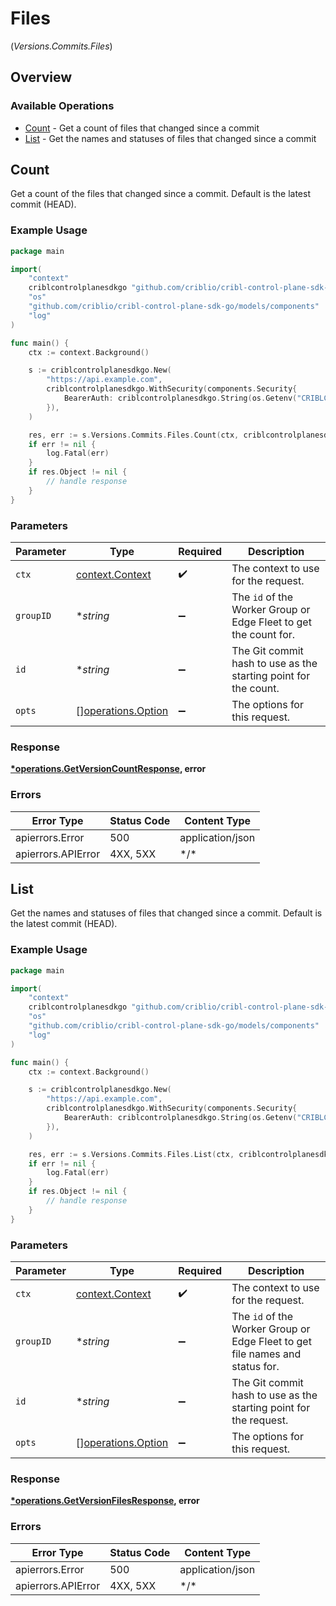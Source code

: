 # Files
(*Versions.Commits.Files*)

## Overview

### Available Operations

* [Count](#count) - Get a count of files that changed since a commit
* [List](#list) - Get the names and statuses of files that changed since a commit

## Count

Get a count of the files that changed since a commit. Default is the latest commit (HEAD).

### Example Usage

<!-- UsageSnippet language="go" operationID="getVersionCount" method="get" path="/version/count" -->
```go
package main

import(
	"context"
	criblcontrolplanesdkgo "github.com/criblio/cribl-control-plane-sdk-go"
	"os"
	"github.com/criblio/cribl-control-plane-sdk-go/models/components"
	"log"
)

func main() {
    ctx := context.Background()

    s := criblcontrolplanesdkgo.New(
        "https://api.example.com",
        criblcontrolplanesdkgo.WithSecurity(components.Security{
            BearerAuth: criblcontrolplanesdkgo.String(os.Getenv("CRIBLCONTROLPLANE_BEARER_AUTH")),
        }),
    )

    res, err := s.Versions.Commits.Files.Count(ctx, criblcontrolplanesdkgo.String("<id>"), criblcontrolplanesdkgo.String("<id>"))
    if err != nil {
        log.Fatal(err)
    }
    if res.Object != nil {
        // handle response
    }
}
```

### Parameters

| Parameter                                                                   | Type                                                                        | Required                                                                    | Description                                                                 |
| --------------------------------------------------------------------------- | --------------------------------------------------------------------------- | --------------------------------------------------------------------------- | --------------------------------------------------------------------------- |
| `ctx`                                                                       | [context.Context](https://pkg.go.dev/context#Context)                       | :heavy_check_mark:                                                          | The context to use for the request.                                         |
| `groupID`                                                                   | **string*                                                                   | :heavy_minus_sign:                                                          | The <code>id</code> of the Worker Group or Edge Fleet to get the count for. |
| `id`                                                                        | **string*                                                                   | :heavy_minus_sign:                                                          | The Git commit hash to use as the starting point for the count.             |
| `opts`                                                                      | [][operations.Option](../../models/operations/option.md)                    | :heavy_minus_sign:                                                          | The options for this request.                                               |

### Response

**[*operations.GetVersionCountResponse](../../models/operations/getversioncountresponse.md), error**

### Errors

| Error Type         | Status Code        | Content Type       |
| ------------------ | ------------------ | ------------------ |
| apierrors.Error    | 500                | application/json   |
| apierrors.APIError | 4XX, 5XX           | \*/\*              |

## List

Get the names and statuses of files that changed since a commit. Default is the latest commit (HEAD).

### Example Usage

<!-- UsageSnippet language="go" operationID="getVersionFiles" method="get" path="/version/files" -->
```go
package main

import(
	"context"
	criblcontrolplanesdkgo "github.com/criblio/cribl-control-plane-sdk-go"
	"os"
	"github.com/criblio/cribl-control-plane-sdk-go/models/components"
	"log"
)

func main() {
    ctx := context.Background()

    s := criblcontrolplanesdkgo.New(
        "https://api.example.com",
        criblcontrolplanesdkgo.WithSecurity(components.Security{
            BearerAuth: criblcontrolplanesdkgo.String(os.Getenv("CRIBLCONTROLPLANE_BEARER_AUTH")),
        }),
    )

    res, err := s.Versions.Commits.Files.List(ctx, criblcontrolplanesdkgo.String("<id>"), criblcontrolplanesdkgo.String("<id>"))
    if err != nil {
        log.Fatal(err)
    }
    if res.Object != nil {
        // handle response
    }
}
```

### Parameters

| Parameter                                                                               | Type                                                                                    | Required                                                                                | Description                                                                             |
| --------------------------------------------------------------------------------------- | --------------------------------------------------------------------------------------- | --------------------------------------------------------------------------------------- | --------------------------------------------------------------------------------------- |
| `ctx`                                                                                   | [context.Context](https://pkg.go.dev/context#Context)                                   | :heavy_check_mark:                                                                      | The context to use for the request.                                                     |
| `groupID`                                                                               | **string*                                                                               | :heavy_minus_sign:                                                                      | The <code>id</code> of the Worker Group or Edge Fleet to get file names and status for. |
| `id`                                                                                    | **string*                                                                               | :heavy_minus_sign:                                                                      | The Git commit hash to use as the starting point for the request.                       |
| `opts`                                                                                  | [][operations.Option](../../models/operations/option.md)                                | :heavy_minus_sign:                                                                      | The options for this request.                                                           |

### Response

**[*operations.GetVersionFilesResponse](../../models/operations/getversionfilesresponse.md), error**

### Errors

| Error Type         | Status Code        | Content Type       |
| ------------------ | ------------------ | ------------------ |
| apierrors.Error    | 500                | application/json   |
| apierrors.APIError | 4XX, 5XX           | \*/\*              |